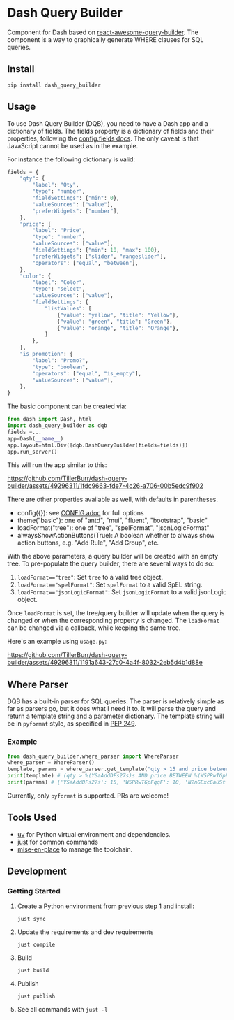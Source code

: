# Dash Query Builder

Component for Dash based on [react-awesome-query-builder](https://github.com/ukrbublik/react-awesome-query-builder).
The component is a way to graphically generate WHERE clauses for SQL queries.

## Install

```shell
pip install dash_query_builder
```

## Usage

To use Dash Query Builder (DQB), you need to have a Dash app and a dictionary of fields.
The fields property is a dictionary of fields and their properties, following the
[config.fields docs](https://github.com/ukrbublik/react-awesome-query-builder/blob/master/CONFIG.adoc#configfields).
The only caveat is that JavaScript cannot be used as in the example.

For instance the following dictionary is valid:

```python
fields = {
    "qty": {
        "label": "Qty",
        "type": "number",
        "fieldSettings": {"min": 0},
        "valueSources": ["value"],
        "preferWidgets": ["number"],
    },
    "price": {
        "label": "Price",
        "type": "number",
        "valueSources": ["value"],
        "fieldSettings": {"min": 10, "max": 100},
        "preferWidgets": ["slider", "rangeslider"],
        "operators": ["equal", "between"],
    },
    "color": {
        "label": "Color",
        "type": "select",
        "valueSources": ["value"],
        "fieldSettings": {
            "listValues": [
                {"value": "yellow", "title": "Yellow"},
                {"value": "green", "title": "Green"},
                {"value": "orange", "title": "Orange"},
            ]
        },
    },
    "is_promotion": {
        "label": "Promo?",
        "type": "boolean",
        "operators": ["equal", "is_empty"],
        "valueSources": ["value"],
    },
}
```

The basic component can be created via:

```python
from dash import Dash, html
import dash_query_builder as dqb
fields =...
app=Dash(__name__)
app.layout=html.Div([dqb.DashQueryBuilder(fields=fields)])
app.run_server()
```

This will run the app similar to this:

https://github.com/TillerBurr/dash-query-builder/assets/49296311/1fdc9663-fde7-4c26-a706-00b5edc9f902

There are other properties available as well, with defaults in parentheses.

-   config({}): see [CONFIG.adoc](https://github.com/ukrbublik/react-awesome-query-builder/blob/master/CONFIG.adoc) for full options
-   theme("basic"): one of "antd", "mui", "fluent", "bootstrap", "basic"
-   loadFormat("tree"): one of "tree", "spelFormat", "jsonLogicFormat"
-   alwaysShowActionButtons(True): A boolean whether to always show action buttons, e.g. "Add Rule", "Add Group", etc.

With the above parameters, a query builder will be created with an empty tree. To pre-populate the query builder,
there are several ways to do so:

1. `loadFormat=="tree"`: Set `tree` to a valid tree object.
1. `loadFormat=="spelFormat"`: Set `spelFormat` to a valid SpEL string.
1. `loadFormat=="jsonLogicFormat"`: Set `jsonLogicFormat` to a valid jsonLogic object.

Once `loadFormat` is set, the tree/query builder will update when the query is changed or when the corresponding property is changed.
The `loadFormat` can be changed via a callback, while keeping the same tree.

Here's an example using `usage.py`:

https://github.com/TillerBurr/dash-query-builder/assets/49296311/1191a643-27c0-4a4f-8032-2eb5d4b1d88e

## Where Parser

DQB has a built-in parser for SQL queries. The parser is relatively simple as far as parsers go, but it does what I need it to.
It will parse the query and return a template string and a parameter dictionary. The template string will be in `pyformat` style, as
specified in [PEP 249](https://peps.python.org/pep-0249/#paramstyle).

### Example

```python
from dash_query_builder.where_parser import WhereParser
where_parser = WhereParser()
template, params = where_parser.get_template("qty > 15 and price between 10 and 20")
print(template) # (qty > %(YSaAddDFs27s)s AND price BETWEEN %(W5PRwTGpFqqF)s AND %(N2nGExcGaUSt)s)
print(params) # {'YSaAddDFs27s': 15, 'W5PRwTGpFqqF': 10, 'N2nGExcGaUSt': 20}
```

Currently, only `pyformat` is supported. PRs are welcome!

## Tools Used

-   [uv](https://github.com/astral-sh/uv) for Python virtual environment and dependencies.
-   [just](https://github.com/casey/just) for common commands
-   [mise-en-place](https://mise.jdx.dev) to manage the toolchain.

## Development

### Getting Started

1. Create a Python environment from previous step 1 and install:
    ```shell
    just sync
    ```
1. Update the requirements and dev requirements
    ```shell
    just compile
    ```
1. Build
    ```shell
    just build
    ```
1. Publish
    ```shell
    just publish
    ```
1. See all commands with `just -l`
